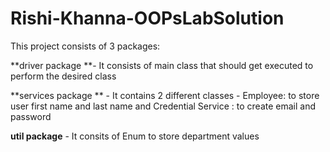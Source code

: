 # Rishi-Khanna-OOPsLabSolution
This project consists of 3 packages: 

**driver package **- It consists of main class that should get executed to perform the desired class

**services package ** - It contains 2 different classes - Employee: to store user first name and last name and Credential Service : to create email and password

**util package** - It consits of Enum to store department values
